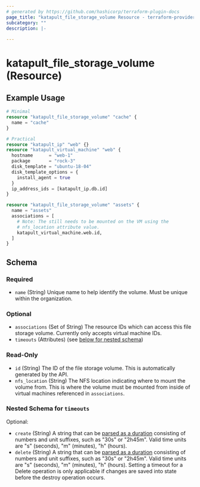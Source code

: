 ```yaml
---
# generated by https://github.com/hashicorp/terraform-plugin-docs
page_title: "katapult_file_storage_volume Resource - terraform-provider-katapult"
subcategory: ""
description: |-
  
---
```


# katapult_file_storage_volume (Resource)



## Example Usage

```terraform
# Minimal
resource "katapult_file_storage_volume" "cache" {
  name = "cache"
}

# Practical
resource "katapult_ip" "web" {}
resource "katapult_virtual_machine" "web" {
  hostname      = "web-1"
  package       = "rock-3"
  disk_template = "ubuntu-18-04"
  disk_template_options = {
    install_agent = true
  }
  ip_address_ids = [katapult_ip.db.id]
}

resource "katapult_file_storage_volume" "assets" {
  name = "assets"
  associations = [
    # Note: The still needs to be mounted on the VM using the
    # nfs_location attribute value.
    katapult_virtual_machine.web.id,
  ]
}
```

<!-- schema generated by tfplugindocs -->
## Schema

### Required

- `name` (String) Unique name to help identify the volume. Must be unique within the organization.

### Optional

- `associations` (Set of String) The resource IDs which can access this file storage volume. Currently only accepts virtual machine IDs.
- `timeouts` (Attributes) (see [below for nested schema](#nestedatt--timeouts))

### Read-Only

- `id` (String) The ID of the file storage volume. This is automatically generated by the API.
- `nfs_location` (String) The NFS location indicating where to mount the volume from. This is where the volume must be mounted from inside of virtual machines referenced in `associations`.

<a id="nestedatt--timeouts"></a>
### Nested Schema for `timeouts`

Optional:

- `create` (String) A string that can be [parsed as a duration](https://pkg.go.dev/time#ParseDuration) consisting of numbers and unit suffixes, such as "30s" or "2h45m". Valid time units are "s" (seconds), "m" (minutes), "h" (hours).
- `delete` (String) A string that can be [parsed as a duration](https://pkg.go.dev/time#ParseDuration) consisting of numbers and unit suffixes, such as "30s" or "2h45m". Valid time units are "s" (seconds), "m" (minutes), "h" (hours). Setting a timeout for a Delete operation is only applicable if changes are saved into state before the destroy operation occurs.
